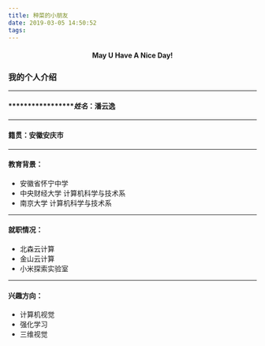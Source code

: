 ```yaml
---
title: 种菜的小朋友
date: 2019-03-05 14:50:52
tags:
---
```


#### <center>May U Have A Nice Day!</center>

### 我的个人介绍
---
#### ******************姓名*：潘云逸
---
#### 籍贯：安徽安庆市
---
#### 教育背景：
- 安徽省怀宁中学
- 中央财经大学 计算机科学与技术系
- 南京大学 计算机科学与技术系
---
#### 就职情况：
- 北森云计算
- 金山云计算
- 小米探索实验室
--- 
#### 兴趣方向：
- 计算机视觉
- 强化学习
- 三维视觉
